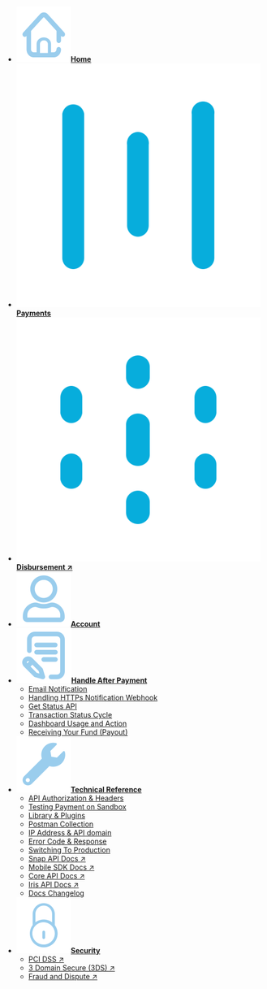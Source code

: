 <!-- @@@NOCONTENT -->
- [**![](asset/image/main/home-icon.svg)Home**](/ "Midtrans Payment Gateway Technical Documentation")
- [**![](asset/image/main/snap-icon.svg)Payments**](en/payments/overview.md "Midtrans - Payments Technical Documentation")
- [**![](asset/image/main/iris-icon.svg)Disbursement ↗**](https://iris-docs.midtrans.com/)
- [**![](asset/image/main/user-icon.svg)Account**](en/midtrans-account/overview.md "Midtrans - Account Documentation")
- [**![](asset/image/main/after-payment-icon.svg)Handle After Payment**](en/after-payment/overview.md "Midtrans - After Payment Documentation")
	- [Email Notification](en/after-payment/email-notification.md "Midtrans - Email Notification Documentation")
	- [Handling HTTPs Notification Webhook](en/after-payment/http-notification.md "Midtrans - Handling HTTPs Notification Webhook Documentation")
	- [Get Status API](en/after-payment/get-status.md "Midtrans - Get Status API Documentation")
	- [Transaction Status Cycle](en/after-payment/status-cycle.md "Midtrans - Transaction Status Cycle Documentation")
	- [Dashboard Usage and Action](en/after-payment/dashboard-usage.md "Midtrans - Dashboard Usage and Action Documentation")
	- [Receiving Your Fund (Payout)](en/after-payment/payout.md "Midtrans - Receiving Your Fund (Payout) Documentation")	
- [**![](asset/image/main/tech-ref-icon.svg)Technical Reference**](en/technical-reference/overview.md "Midtrans - API Authorization & Headers Documentation")
	- [API Authorization & Headers](en/technical-reference/api-header.md "Midtrans - API Authorization & Headers Documentation")
	- [Testing Payment on Sandbox](en/technical-reference/sandbox-test.md "Midtrans - Testing Payment on Sandbox Documentation")
	- [Library & Plugins](en/technical-reference/library-plugin.md "Midtrans - Library & Plugins Documentation")
	- [Postman Collection](en/technical-reference/postman-collection.md "Midtrans - Postman Collection Documentation")
	- [IP Address & API domain](en/technical-reference/ip-address.md "Midtrans - IP Address & API domain Documentation")
	- [Error Code & Response](en/technical-reference/error-response-code.md "Midtrans - Error Code & Response Documentation")
	- [Switching To Production](en/technical-reference/going-live.md "Midtrans - Switching To Production Mode Documentation")
	- [Snap API Docs ↗](https://snap-docs.midtrans.com)
	- [Mobile SDK Docs ↗](https://mobile-docs.midtrans.com)
	- [Core API Docs ↗](https://api-docs.midtrans.com)
	- [Iris API Docs ↗](https://iris-docs.midtrans.com/)
	- [Docs Changelog](en/technical-reference/docs-changelog.md "Midtrans - Docs Changelog")
- [**![](asset/image/main/security-icon.svg)Security**](en/security/overview.md "Midtrans - Brief Security Documentation")
	- [PCI DSS ↗](https://support.midtrans.com/hc/en-us/articles/202710560-How-secure-is-my-information-i-e-payments-customer-details-in-Midtrans-system-)
	- [3 Domain Secure (3DS) ↗](https://support.midtrans.com/hc/en-us/articles/360000137394-Introduction-to-3DS)
	- [Fraud and Dispute ↗](https://support.midtrans.com/hc/en-us/sections/200525504-Fraud-and-Security)
